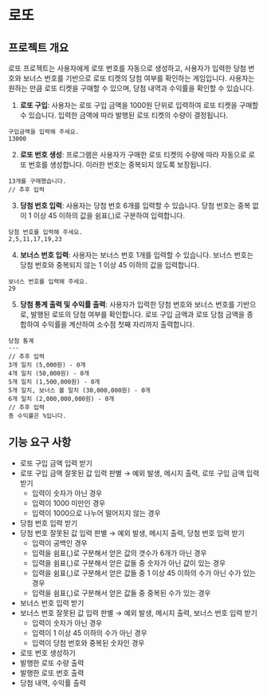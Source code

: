 # 로또

## 프로젝트 개요

로또 프로젝트는 사용자에게 로또 번호를 자동으로 생성하고, 사용자가 입력한 당첨 번호와 보너스 번호를 기반으로 로또 티켓의 당첨 여부를 확인하는 게임입니다. 사용자는 원하는 만큼 로또 티켓을 구매할 수 있으며, 당첨
내역과 수익률을 확인할 수 있습니다.

1. **로또 구입**: 사용자는 로또 구입 금액을 1000원 단위로 입력하여 로또 티켓을 구매할 수 있습니다. 입력한 금액에 따라 발행된 로또 티켓의 수량이 결정됩니다.
  ```
  구입금액을 입력해 주세요.
  13000
  ```

2. **로또 번호 생성**: 프로그램은 사용자가 구매한 로또 티켓의 수량에 따라 자동으로 로또 번호를 생성합니다. 이러한 번호는 중복되지 않도록 보장됩니다.
```
13개를 구매했습니다.
// 추후 입력
```
3. **당첨 번호 입력**: 사용자는 당첨 번호 6개를 입력할 수 있습니다. 당첨 번호는 중복 없이 1 이상 45 이하의 값을 쉼표(,)로 구분하여 입력합니다.

```
당첨 번호를 입력해 주세요.
2,5,11,17,19,23
```

4. **보너스 번호 입력**: 사용자는 보너스 번호 1개를 입력할 수 있습니다. 보너스 번호는 당첨 번호와 중복되지 않는 1 이상 45 이하의 값을 입력합니다.

```
보너스 번호를 입력해 주세요.
29
```

5. **당첨 통계 출력 및 수익률 출력**: 사용자가 입력한 당첨 번호와 보너스 번호를 기반으로, 발행된 로또의 당첨 여부를 확인합니다. 로또 구입 금액과 로또 당첨 금액을 종합하여 수익률을 계산하여 소수점 첫째 자리까지 출력합니다.

```
당첨 통계
---
// 추후 입력
3개 일치 (5,000원) - 0개
4개 일치 (50,000원) - 0개
5개 일치 (1,500,000원) - 0개
5개 일치, 보너스 볼 일치 (30,000,000원) - 0개
6개 일치 (2,000,000,000원) - 0개
// 추후 입력
총 수익률은 %입니다.
```

## 기능 요구 사항

- 로또 구입 금액 입력 받기
- 로또 구입 금액 잘못된 값 입력 판별 → 예외 발생, 메시지 출력, 로또 구입 금액 입력 받기
    - 입력이 숫자가 아닌 경우
    - 입력이 1000 미만인 경우
    - 입력이 1000으로 나누어 떨어지지 않는 경우
- 당첨 번호 입력 받기
- 당첨 번호 잘못된 값 입력 판별 → 예외 발생, 메시지 출력, 당첨 번호 입력 받기
    - 입력이 공백인 경우
    - 입력을 쉼표(,)로 구분해서 얻은 값의 갯수가 6개가 아닌 경우
    - 입력을 쉼표(,)로 구분해서 얻은 값들 중 숫자가 아닌 값이 있는 경우
    - 입력을 쉼표(,)로 구분해서 얻은 값들 중 1 이상 45 이하의 수가 아닌 수가 있는 경우
    - 입력을 쉼표(,)로 구분해서 얻은 값들 중 중복된 수가 있는 경우
- 보너스 번호 입력 받기
- 보너스 번호 잘못된 값 입력 판별 → 예외 발생, 메시지 출력, 보너스 번호 입력 받기
    - 입력이 숫자가 아닌 경우
    - 입력이 1 이상 45 이하의 수가 아닌 경우
    - 입력이 당첨 번호와 중복된 숫자인 경우
- 로또 번호 생성하기
- 발행한 로또 수량 출력
- 발행한 로또 번호 출력
- 당첨 내역, 수익률 출력
